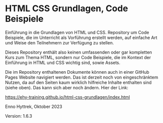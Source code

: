 # HTML CSS Grundlagen, Code Beispiele
Einführung in die Grundlagen von HTML und CSS. Repository um Code Beispiele, die im Unterricht als Vorführung erstellt werden, auf einfache Art und Weise den Teilnehmern zur Verfügung zu stellen.

Dieses Repository enthält also keinen umfassenden oder gar kompletten Kurs zum Thema HTML, sondern nur Code Beispiele, die im Kontext der Einführung in HTML und CSS wichtig sind, sowie Assets.

Die im Repository enthaltenen Dokumente können auch in einer GitHub Pages Website navigiert werden. Das ist derzeit noch von eingeschränktem Nutzen, da auf den Seiten kaum wirklich hilfreiche Inhalte enthalten sind (siehe oben). Das kann sich aber noch ändern. Hier der Link:

https://ehy-training.github.io/html-css-grundlagen/index.html

Enno Hyttrek,
Oktober 2023

Version: 1.6.3
